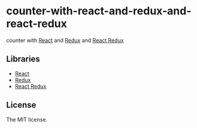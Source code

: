 # counter-with-react-and-redux-and-react-redux

counter with [React](https://facebook.github.io/react/) and [Redux](http://redux.js.org/) and [React Redux](https://github.com/reactjs/react-redux)

## Libraries

- [React](https://facebook.github.io/react/)
- [Redux](http://redux.js.org/)
- [React Redux](https://github.com/reactjs/react-redux)

## License

The MIT license.

